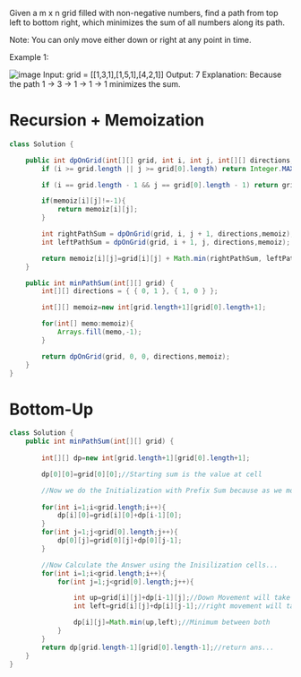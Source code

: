 Given a m x n grid filled with non-negative numbers, find a path from top left to bottom right, which minimizes the sum of all numbers along its path.

Note: You can only move either down or right at any point in time.

 

Example 1:

![image](https://assets.leetcode.com/uploads/2020/11/05/minpath.jpg)
Input: grid = [[1,3,1],[1,5,1],[4,2,1]]
Output: 7
Explanation: Because the path 1 → 3 → 1 → 1 → 1 minimizes the sum.
# Recursion + Memoization
```java
class Solution {

    public int dpOnGrid(int[][] grid, int i, int j, int[][] directions,int[][] memoiz) {
        if (i >= grid.length || j >= grid[0].length) return Integer.MAX_VALUE;//if out of bound return maximum number so that when we calculate answer we cannot consider it

        if (i == grid.length - 1 && j == grid[0].length - 1) return grid[i][j];

        if(memoiz[i][j]!=-1){
            return memoiz[i][j];
        }

        int rightPathSum = dpOnGrid(grid, i, j + 1, directions,memoiz);
        int leftPathSum = dpOnGrid(grid, i + 1, j, directions,memoiz);

        return memoiz[i][j]=grid[i][j] + Math.min(rightPathSum, leftPathSum);
    }

    public int minPathSum(int[][] grid) {
        int[][] directions = { { 0, 1 }, { 1, 0 } };

        int[][] memoiz=new int[grid.length+1][grid[0].length+1];

        for(int[] memo:memoiz){
            Arrays.fill(memo,-1);
        }

        return dpOnGrid(grid, 0, 0, directions,memoiz);
    }
}

```
# Bottom-Up
```java
class Solution {
    public int minPathSum(int[][] grid) {      
         
        int[][] dp=new int[grid.length+1][grid[0].length+1];

        dp[0][0]=grid[0][0];//Starting sum is the value at cell

        //Now we do the Initialization with Prefix Sum because as we move right or down on the starting indexes it will give the values of Prefix sum DO DRY RUN WITH EXAMPLE
        
        for(int i=1;i<grid.length;i++){
            dp[i][0]=grid[i][0]+dp[i-1][0];
        }
        for(int j=1;j<grid[0].length;j++){
            dp[0][j]=grid[0][j]+dp[0][j-1];
        }

        //Now Calculate the Answer using the Inisilization cells...
        for(int i=1;i<grid.length;i++){
            for(int j=1;j<grid[0].length;j++){

                int up=grid[i][j]+dp[i-1][j];//Down Movement will take value from up cell
                int left=grid[i][j]+dp[i][j-1];//right movement will take value from left cell

                dp[i][j]=Math.min(up,left);//Minimum between both
            }
        }
        return dp[grid.length-1][grid[0].length-1];//return ans...
    }
}

```
